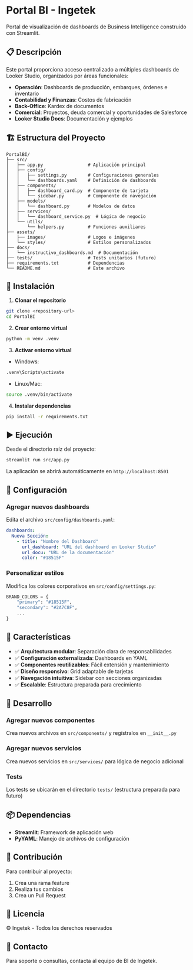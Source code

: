 # Portal BI - Ingetek

Portal de visualización de dashboards de Business Intelligence construido con Streamlit.

## 📋 Descripción

Este portal proporciona acceso centralizado a múltiples dashboards de Looker Studio, organizados por áreas funcionales:
- **Operación**: Dashboards de producción, embarques, órdenes e inventario
- **Contabilidad y Finanzas**: Costos de fabricación
- **Back-Office**: Kardex de documentos
- **Comercial**: Proyectos, deuda comercial y oportunidades de Salesforce
- **Looker Studio Docs**: Documentación y ejemplos

## 🏗️ Estructura del Proyecto

```
PortalBI/
├── src/
│   ├── app.py                 # Aplicación principal
│   ├── config/
│   │   ├── settings.py        # Configuraciones generales
│   │   └── dashboards.yaml    # Definición de dashboards
│   ├── components/
│   │   ├── dashboard_card.py  # Componente de tarjeta
│   │   └── sidebar.py         # Componente de navegación
│   ├── models/
│   │   └── dashboard.py       # Modelos de datos
│   ├── services/
│   │   └── dashboard_service.py  # Lógica de negocio
│   └── utils/
│       └── helpers.py         # Funciones auxiliares
├── assets/
│   ├── images/                # Logos e imágenes
│   └── styles/                # Estilos personalizados
├── docs/
│   └── instructivo_dashboards.md  # Documentación
├── tests/                     # Tests unitarios (futuro)
├── requirements.txt           # Dependencias
└── README.md                  # Este archivo
```

## 🚀 Instalación

1. **Clonar el repositorio**
```bash
git clone <repository-url>
cd PortalBI
```

2. **Crear entorno virtual**
```bash
python -m venv .venv
```

3. **Activar entorno virtual**
- Windows:
```bash
.venv\Scripts\activate
```
- Linux/Mac:
```bash
source .venv/bin/activate
```

4. **Instalar dependencias**
```bash
pip install -r requirements.txt
```

## ▶️ Ejecución

Desde el directorio raíz del proyecto:

```bash
streamlit run src/app.py
```

La aplicación se abrirá automáticamente en `http://localhost:8501`

## 📝 Configuración

### Agregar nuevos dashboards

Edita el archivo `src/config/dashboards.yaml`:

```yaml
dashboards:
  Nueva Sección:
    - title: "Nombre del Dashboard"
      url_dashboard: "URL del dashboard en Looker Studio"
      url_docu: "URL de la documentación"
      color: "#18515F"
```

### Personalizar estilos

Modifica los colores corporativos en `src/config/settings.py`:

```python
BRAND_COLORS = {
    "primary": "#18515F",
    "secondary": "#2A7C8F",
    ...
}
```

## 🎨 Características

- ✅ **Arquitectura modular**: Separación clara de responsabilidades
- ✅ **Configuración externalizada**: Dashboards en YAML
- ✅ **Componentes reutilizables**: Fácil extensión y mantenimiento
- ✅ **Diseño responsivo**: Grid adaptable de tarjetas
- ✅ **Navegación intuitiva**: Sidebar con secciones organizadas
- ✅ **Escalable**: Estructura preparada para crecimiento

## 🔧 Desarrollo

### Agregar nuevos componentes

Crea nuevos archivos en `src/components/` y regístralos en `__init__.py`

### Agregar nuevos servicios

Crea nuevos servicios en `src/services/` para lógica de negocio adicional

### Tests

Los tests se ubicarán en el directorio `tests/` (estructura preparada para futuro)

## 📦 Dependencias

- **Streamlit**: Framework de aplicación web
- **PyYAML**: Manejo de archivos de configuración

## 🤝 Contribución

Para contribuir al proyecto:
1. Crea una rama feature
2. Realiza tus cambios
3. Crea un Pull Request

## 📄 Licencia

© Ingetek - Todos los derechos reservados

## 👥 Contacto

Para soporte o consultas, contacta al equipo de BI de Ingetek.

